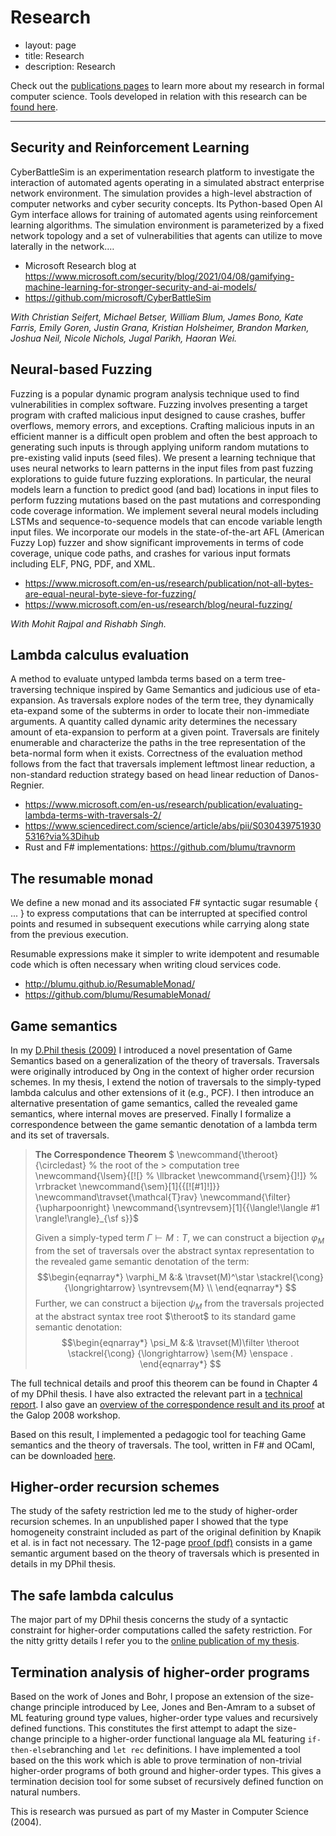 Research
========

 - layout: page
 - title: Research
 - description: Research

Check out the [publications pages](/research/publications/) to learn more
about my research in formal computer science. Tools developed in
relation with this research can be [found here](/research/tools/).

------------------------------------------------------------------------

Security and Reinforcement Learning
-----------------------------------

CyberBattleSim is an experimentation research platform to investigate the interaction of automated agents operating in a simulated abstract enterprise network environment. The simulation provides a high-level abstraction of computer networks and cyber security concepts. Its Python-based Open AI Gym interface allows for training of automated agents using reinforcement learning algorithms. The simulation environment is parameterized by a fixed network topology and a set of vulnerabilities that agents can utilize to move laterally in the network.…

- Microsoft Research blog at https://www.microsoft.com/security/blog/2021/04/08/gamifying-machine-learning-for-stronger-security-and-ai-models/
- https://github.com/microsoft/CyberBattleSim

_With Christian Seifert, Michael Betser, William Blum, James Bono, Kate Farris, Emily Goren, Justin Grana, Kristian Holsheimer, Brandon Marken, Joshua Neil, Nicole Nichols, Jugal Parikh, Haoran Wei._


Neural-based Fuzzing
--------------------

Fuzzing is a popular dynamic program analysis technique used to find vulnerabilities in complex software. Fuzzing involves presenting a target program with crafted malicious input designed to cause crashes, buffer overflows, memory errors, and exceptions. Crafting malicious inputs in an efficient manner is a difficult open problem and often the best approach to generating such inputs is through applying uniform random mutations to pre-existing valid inputs (seed files). We present a learning technique that uses neural networks to learn patterns in the input files from past fuzzing explorations to guide future fuzzing explorations. In particular, the neural models learn a function to predict good (and bad) locations in input files to perform fuzzing mutations based on the past mutations and corresponding code coverage information. We implement several neural models including LSTMs and sequence-to-sequence models that can encode variable length input files. We incorporate our models in the state-of-the-art AFL (American Fuzzy Lop) fuzzer and show significant improvements in terms of code coverage, unique code paths, and crashes for various input formats including ELF, PNG, PDF, and XML.

- https://www.microsoft.com/en-us/research/publication/not-all-bytes-are-equal-neural-byte-sieve-for-fuzzing/
- https://www.microsoft.com/en-us/research/blog/neural-fuzzing/

_With Mohit Rajpal and  Rishabh Singh._

Lambda calculus evaluation
--------------------------

A method to evaluate untyped lambda terms based on a term tree-traversing technique inspired by Game Semantics and judicious use of eta-expansion. As traversals explore nodes of the term tree, they dynamically eta-expand some of the subterms in order to locate their non-immediate arguments. A quantity called dynamic arity determines the necessary amount of eta-expansion to perform at a given point. Traversals are finitely enumerable and characterize the paths in the tree representation of the beta-normal form when it exists. Correctness of the evaluation method follows from the fact that traversals implement leftmost linear reduction, a non-standard reduction strategy based on head linear reduction of Danos-Regnier.

- https://www.microsoft.com/en-us/research/publication/evaluating-lambda-terms-with-traversals-2/
- https://www.sciencedirect.com/science/article/abs/pii/S0304397519305316?via%3Dihub
- Rust and F# implementations: https://github.com/blumu/travnorm

The resumable monad
-------------------

We define a new monad and its associated F# syntactic sugar resumable { ... } to express computations that can be interrupted at specified control points and resumed in subsequent executions while carrying along state from the previous execution.

Resumable expressions make it simpler to write idempotent and resumable code which is often necessary when writing cloud services code.

- http://blumu.github.io/ResumableMonad/
- https://github.com/blumu/ResumableMonad/

Game semantics
--------------

In my [D.Phil thesis (2009)](http://ora.ouls.ox.ac.uk/objects/uuid:537d45e0-01ac-4645-8aba-ce284ca02673) I introduced a novel presentation of Game
Semantics based on a generalization of the theory of traversals.
Traversals were originally introduced by Ong in the context of higher order recursion schemes.
In my thesis, I extend the notion of traversals to the simply-typed lambda calculus and other extensions of it (e.g., PCF).
I then introduce an alternative presentation of game semantics, called the revealed game semantics, where internal moves are preserved.
Finally I formalize a correspondence between the game semantic denotation
of a lambda term and its set of traversals.

> **The Correspondence Theorem**
> $ \newcommand{\theroot}{\circledast} % the root of the > computation tree
>  \newcommand{\lsem}{[\![} % \llbracket
>   \newcommand{\rsem}{]\!]} % \rrbracket
>   \newcommand{\sem}[1]{{[\![#1]\!]}}
>   \newcommand\travset{\mathcal{T}rav}
>   \newcommand{\filter}{\upharpoonright}
>   \newcommand{\syntrevsem}[1]{{\langle\!\langle #1 \rangle\!\rangle}_{\sf s}}$
> 
> Given a simply-typed term $\Gamma \vdash M :T$, we can construct a bijection $\varphi_M$ 
> from the set of traversals over the abstract syntax representation
> to the revealed game semantic denotation of the term:
> $$\begin{eqnarray*}
>  \varphi_M  &:& \travset(M)^\star \stackrel{\cong} {\longrightarrow} \syntrevsem{M} \\
> \end{eqnarray*}
> $$
> Further, we can construct a bijection $\psi_M$ from the traversals projected
> at the abstract syntax tree root $\theroot$ to its standard game semantic denotation:
> $$\begin{eqnarray*}
>  \psi_M  &:& \travset(M)\filter \theroot \stackrel{\cong} {\longrightarrow} \sem{M} \enspace .
> \end{eqnarray*}
> $$

The full technical details and proof this theorem can be found in Chapter 4 of my DPhil thesis.
I have also extracted the relevant part in a [technical report](APAL-localbeta.pdf).
I also gave an [overview of the correspondence result and its proof](galop08-slides.pdf) at the Galop 2008 workshop.

Based on this result, I implemented a pedagogic tool for teaching Game semantics and the theory of traversals.
The tool, written in F# and OCaml, can be downloaded [here](tools/).

Higher-order recursion schemes
------------------------------

The study of the safety restriction led me to the study of higher-order
recursion schemes. In an unpublished paper I showed that the type
homogeneity constraint included as part of the original definition by
Knapik et al. is in fact not necessary. The 12-page [proof
(pdf)](safecpda.pdf) consists in a game semantic argument based on the
theory of traversals which is presented in details in my DPhil thesis.

The safe lambda calculus
------------------------

The major part of my DPhil thesis concerns the study of a syntactic constraint for higher-order
computations called the safety restriction.
For the nitty gritty details I refer you to the [online publication
of my thesis](https://william.famille-blum.org/research/publications/).

Termination analysis of higher-order programs
---------------------------------------------

Based on the work of Jones and Bohr, I propose an extension of the
size-change principle introduced by Lee, Jones and Ben-Amram to a subset
of ML featuring ground type values, higher-order type values and
recursively defined functions. This constitutes the first attempt to
adapt the size-change principle to a higher-order functional language
ala ML featuring `if-then-else`branching and
`let rec` definitions. I have implemented a
tool based on the this work which is able to prove termination of
non-trivial higher-order programs of both ground and higher-order types.
This gives a termination decision tool for some subset of recursively
defined function on natural numbers.

This is research was pursued as part of my Master in Computer Science
(2004).